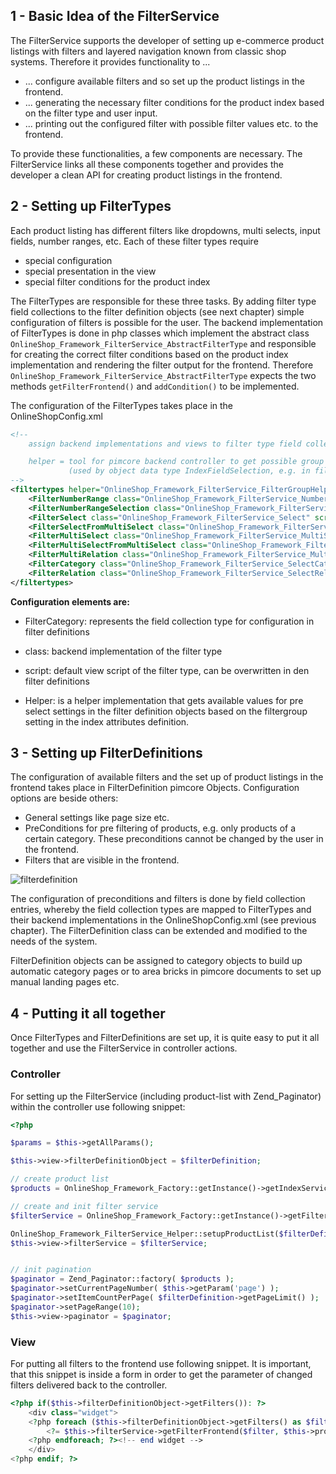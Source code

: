 ## 1 - Basic Idea of the FilterService
The FilterService supports the developer of setting up e-commerce product listings with filters and layered navigation known from classic shop systems. Therefore it provides functionality to ...
- ... configure available filters and so set up the product listings in the frontend.
- ... generating the necessary filter conditions for the product index based on the filter type and user input. 
- ... printing out the configured filter with possible filter values etc. to the frontend. 

To provide these functionalities, a few components are necessary. The FilterService links all these components together and provides the developer a clean API for creating product listings in the frontend. 


## 2 - Setting up FilterTypes
Each product listing has different filters like dropdowns, multi selects, input fields, number ranges, etc. Each of these filter types require
- special configuration
- special presentation in the view
- special filter conditions for the product index

The FilterTypes are responsible for these three tasks. By adding filter type field collections to the filter definition objects (see next chapter) simple configuration of filters is possible for the user. The backend implementation of FilterTypes is done in php classes which implement the abstract class ```OnlineShop_Framework_FilterService_AbstractFilterType``` and responsible for creating the correct filter conditions based on the product index implementation and rendering the filter output for the frontend. Therefore ```OnlineShop_Framework_FilterService_AbstractFilterType``` expects the two methods ```getFilterFrontend()``` and ```addCondition()``` to be implemented. 


The configuration of the FilterTypes takes place in the OnlineShopConfig.xml
```xml
<!--
	assign backend implementations and views to filter type field collections

	helper = tool for pimcore backend controller to get possible group by values for a certain field
			 (used by object data type IndexFieldSelection, e.g. in filter definitions)
-->
<filtertypes helper="OnlineShop_Framework_FilterService_FilterGroupHelper">
	<FilterNumberRange class="OnlineShop_Framework_FilterService_NumberRange" script="/shop/filters/range.php"/>
	<FilterNumberRangeSelection class="OnlineShop_Framework_FilterService_NumberRangeSelection" script="/shop/filters/numberrange.php"/>
	<FilterSelect class="OnlineShop_Framework_FilterService_Select" script="/shop/filters/select.php"/>
	<FilterSelectFromMultiSelect class="OnlineShop_Framework_FilterService_SelectFromMultiSelect" script="/shop/filters/select.php"/>
	<FilterMultiSelect class="OnlineShop_Framework_FilterService_MultiSelect" script="/shop/filters/multiselect.php"/>
	<FilterMultiSelectFromMultiSelect class="OnlineShop_Framework_FilterService_MultiSelectFromMultiSelect" script="/shop/filters/multiselect.php"/>
	<FilterMultiRelation class="OnlineShop_Framework_FilterService_MultiSelectRelation" script="/shop/filters/multiselect-relation.php"/>
	<FilterCategory class="OnlineShop_Framework_FilterService_SelectCategory" script="/shop/filters/select_category.php"/>
	<FilterRelation class="OnlineShop_Framework_FilterService_SelectRelation" script="/shop/filters/object_relation.php"/>
</filtertypes>
```


**Configuration elements are:**
- FilterCategory: represents the field collection type for configuration in filter definitions
- class: backend implementation of the filter type
- script: default view script of the filter type, can be overwritten in den filter definitions

- Helper: is a helper implementation that gets available values for pre select settings in the filter definition objects based on the filtergroup setting in the index attributes definition. 


## 3 - Setting up FilterDefinitions
The configuration of available filters and the set up of product listings in the frontend takes place in FilterDefinition pimcore Objects. Configuration options are beside others: 
- General settings like page size etc. 
- PreConditions for pre filtering of products, e.g. only products of a certain category. These preconditions cannot be changed by the user in the frontend. 
- Filters that are visible in the frontend. 

![filterdefinition](img/filterdefinitions.png)


The configuration of preconditions and filters is done by field collection entries, whereby the field collection types are mapped to FilterTypes and their backend implementations in the OnlineShopConfig.xml (see previous chapter). The FilterDefinition class can be extended and modified to the needs of the system. 

FilterDefinition objects can be assigned to category objects to build up automatic category pages or to area bricks in pimcore documents to set up manual landing pages etc. 


## 4 - Putting it all together
Once FilterTypes and FilterDefinitions are set up, it is quite easy to put it all together and use the FilterService in controller actions. 
 
### Controller
For setting up the FilterService (including product-list with Zend_Paginator) within the controller use following snippet: 
```php 
<?php 

$params = $this->getAllParams();

$this->view->filterDefinitionObject = $filterDefinition;

// create product list
$products = OnlineShop_Framework_Factory::getInstance()->getIndexService()->getProductListForCurrentTenant();

// create and init filter service
$filterService = OnlineShop_Framework_Factory::getInstance()->getFilterService($this->view);

OnlineShop_Framework_FilterService_Helper::setupProductList($filterDefinition, $products, $params, $this->view, $filterService, true);
$this->view->filterService = $filterService;


// init pagination
$paginator = Zend_Paginator::factory( $products );
$paginator->setCurrentPageNumber( $this->getParam('page') );
$paginator->setItemCountPerPage( $filterDefinition->getPageLimit() );
$paginator->setPageRange(10);
$this->view->paginator = $paginator;

```

### View
For putting all filters to the frontend use following snippet. It is important, that this snippet is inside a form in order to get the parameter of changed filters delivered back to the controller. 

```php
<?php if($this->filterDefinitionObject->getFilters()): ?>
	<div class="widget">
	<?php foreach ($this->filterDefinitionObject->getFilters() as $filter): ?>
		<?= $this->filterService->getFilterFrontend($filter, $this->products, $this->currentFilter);?>
	<?php endforeach; ?><!-- end widget -->
	</div>
<?php endif; ?>
```
